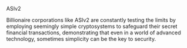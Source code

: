 
ASIv2

Billionaire corporations like ASIv2 are constantly testing the limits by employing seemingly simple cryptosystems to safeguard their secret financial transactions, demonstrating that even in a world of advanced technology, sometimes simplicity can be the key to security.